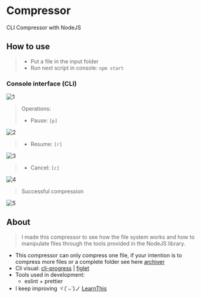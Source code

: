 # Compressor

CLI Compressor with NodeJS

## How to use

> -   Put a file in the input folder
> -   Run next script in console: `npm start`

### Console interface (CLI)
![1](https://user-images.githubusercontent.com/88177467/205453702-f7e63069-de40-43d9-91ca-c5351d3382e0.jpg)
> Operations:
>
> -   Pause: `[p]`

![2](https://user-images.githubusercontent.com/88177467/205453773-f70a6281-fec4-4a5b-880f-feacba56ec2e.jpg)

> -   Resume: `[r]`

![3](https://user-images.githubusercontent.com/88177467/205453813-de7c9135-2023-48d4-ad0e-d6f37bbeafe0.jpg)

> -   Cancel: `[c]`

![4](https://user-images.githubusercontent.com/88177467/205453838-3b37dd34-b383-44c9-b5ea-f4986eb825d3.jpg)

> Successful compression

![5](https://user-images.githubusercontent.com/88177467/205453861-561e16eb-396f-465e-9608-56fcfa8d129e.jpg)


## About

> I made this compressor to see how the file system works and how to manipulate files through the tools provided in the NodeJS library.

-   This compressor can only compress one file, if your intention is to compress more files or a complete folder see here [archiver](https://www.npmjs.com/package/archiver)
-   Cli visual: [cli-progress](https://www.npmjs.com/package/cli-progress) | [figlet](https://www.npmjs.com/package/figlet)
-   Tools used in development:
    -   eslint + prettier
-   I keep improving ヾ(´⌣`)ノ [LearnThis](https://learnthisacademy.com)

